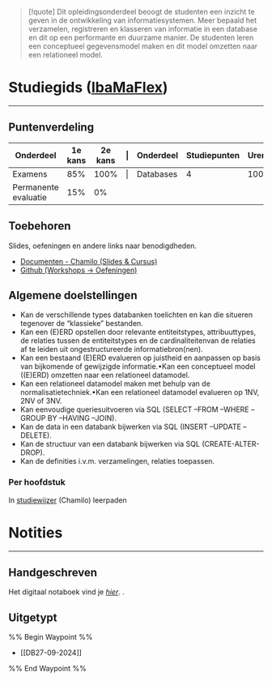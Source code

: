 >[!quote]
>Dit opleidingsonderdeel beoogt de studenten een inzicht te geven in de ontwikkeling van informatiesystemen. Meer bepaald het verzamelen, registreren en klasseren van informatie in een database en dit op een performante en duurzame manier. De studenten leren een conceptueel gegevensmodel maken en dit model omzetten naar een relationeel model.

# Studiegids ([IbaMaFlex](https://bamaflexweb.hogent.be/BMFUIDetailxOLOD.aspx?b=5&c=1&a=180974))
---
## Puntenverdeling

| Onderdeel            | 1e kans | 2e kans | \|  | Onderdeel | Studiepunten | Uren |
| -------------------- | ------- | ------- | --- | --------- | ------------ | ---- |
| Examens              | 85%     | 100%    | \|  | Databases | 4            | 100  |
| Permanente evaluatie | 15%     | 0%      |     |           |              |      |

## Toebehoren
Slides, oefeningen en andere links naar benodigdheden.
- [Documenten - Chamilo (Slides & Cursus)](https://chamilo.hogent.be/index.php?go=CourseViewer&application=Chamilo%5CApplication%5CWeblcms&course=59117&tool=Document&publication_category=335960&browser=Table&tool_action=Browser)
- [Github (Workshops -> Oefeningen)](https://github.com/HOGENT-Databases/DB1-Workshops)

## Algemene doelstellingen
- Kan de verschillende types databanken toelichten en kan die situeren tegenover de “klassieke” bestanden.
- Kan een (E)ERD opstellen door relevante entiteitstypes, attribuuttypes, de relaties tussen de entiteitstypes en de cardinaliteitenvan de relaties af te leiden uit ongestructureerde informatiebron(nen).
- Kan een bestaand (E)ERD evalueren op juistheid en aanpassen op basis van bijkomende of gewijzigde informatie.•Kan een conceptueel model ((E)ERD) omzetten naar een relationeel datamodel.
- Kan een relationeel datamodel maken met behulp van de normalisatietechniek.•Kan een relationeel datamodel evalueren op 1NV, 2NV of 3NV.
- Kan eenvoudige queriesuitvoeren via SQL (SELECT –FROM –WHERE –GROUP BY –HAVING –JOIN).
- Kan de data in een databank bijwerken via SQL (INSERT –UPDATE –DELETE).
- Kan de structuur van een databank bijwerken via SQL (CREATE-ALTER-DROP).
- Kan de definities i.v.m. verzamelingen, relaties toepassen.

### Per hoofdstuk
In [studiewijzer](https://chamilo.hogent.be/index.php?application=Chamilo%5CApplication%5CWeblcms&go=CourseViewer&course=59117&tool=LearningPath&tool_action=ComplexDisplay&publication=2399407&preview_content_object_id=7575128&learning_path_action=Viewer&child_id=367055) (Chamilo) leerpaden 

# Notities
---
## Handgeschreven
Het digitaal notaboek vind je *[hier](https://drive.google.com/drive/folders/19MFfBkp48F4e63byHzHa5kYravR2JxWS?usp=sharing)*. . 

## Uitgetypt
%% Begin Waypoint %%
- [[DB27-09-2024]]

%% End Waypoint %%

